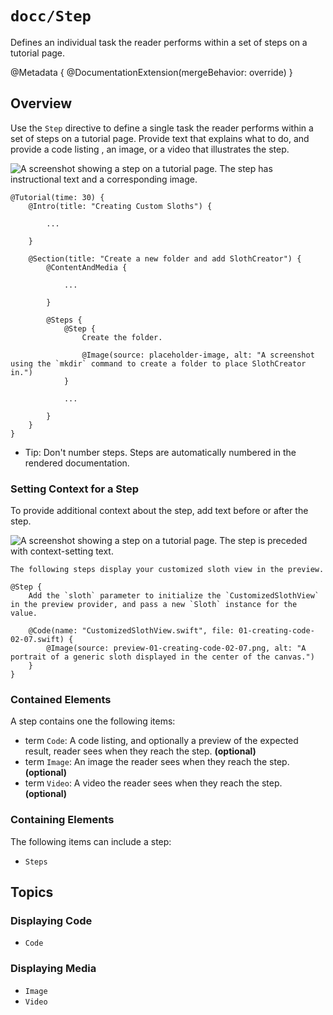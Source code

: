 # ``docc/Step``

Defines an individual task the reader performs within a set of steps on a tutorial page.

@Metadata {
    @DocumentationExtension(mergeBehavior: override)
}

## Overview

Use the `Step` directive to define a single task the reader performs within a set of steps  on a tutorial page. Provide text that explains what to do, and provide a code listing , an image, or a video that illustrates the step.

![A screenshot showing a step on a tutorial page. The step has instructional text and a corresponding image.](2-a)

    @Tutorial(time: 30) {
        @Intro(title: "Creating Custom Sloths") {
            
            ...

        }
        
        @Section(title: "Create a new folder and add SlothCreator") {
            @ContentAndMedia {
                
                ...
                
            }
            
            @Steps {
                @Step {
                    Create the folder.
                    
                    @Image(source: placeholder-image, alt: "A screenshot using the `mkdir` command to create a folder to place SlothCreator in.")
                }
                
                ...
                                
            }
        }
    }

- Tip: Don't number steps. Steps are automatically numbered in the rendered documentation.

### Setting Context for a Step 

To provide additional context about the step, add text before or after the step.

![A screenshot showing a step on a tutorial page. The step is preceded with context-setting text.](2-b)

    The following steps display your customized sloth view in the preview.

    @Step {
        Add the `sloth` parameter to initialize the `CustomizedSlothView` in the preview provider, and pass a new `Sloth` instance for the value.
        
        @Code(name: "CustomizedSlothView.swift", file: 01-creating-code-02-07.swift) {
            @Image(source: preview-01-creating-code-02-07.png, alt: "A portrait of a generic sloth displayed in the center of the canvas.")
        }
    }

### Contained Elements

A step contains one the following items:

- term ``Code``: A code listing, and optionally a preview of the expected result, reader sees when they reach the step. **(optional)**
- term ``Image``: An image the reader sees when they reach the step. **(optional)**
- term ``Video``: A video the reader sees when they reach the step. **(optional)**

### Containing Elements

The following items can include a step:

- ``Steps``

## Topics

### Displaying Code

- ``Code``

### Displaying Media

- ``Image``
- ``Video``

<!-- Copyright (c) 2021-2025 Apple Inc and the Swift Project authors. All Rights Reserved. -->
